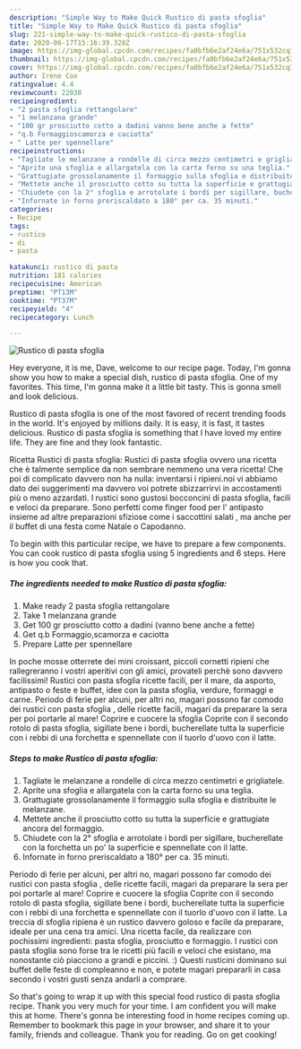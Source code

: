 ```yaml
---
description: "Simple Way to Make Quick Rustico di pasta sfoglia"
title: "Simple Way to Make Quick Rustico di pasta sfoglia"
slug: 221-simple-way-to-make-quick-rustico-di-pasta-sfoglia
date: 2020-06-17T15:16:39.328Z
image: https://img-global.cpcdn.com/recipes/fa0bfb6e2af24e6a/751x532cq70/rustico-di-pasta-sfoglia-recipe-main-photo.jpg
thumbnail: https://img-global.cpcdn.com/recipes/fa0bfb6e2af24e6a/751x532cq70/rustico-di-pasta-sfoglia-recipe-main-photo.jpg
cover: https://img-global.cpcdn.com/recipes/fa0bfb6e2af24e6a/751x532cq70/rustico-di-pasta-sfoglia-recipe-main-photo.jpg
author: Irene Cox
ratingvalue: 4.4
reviewcount: 22038
recipeingredient:
- "2 pasta sfoglia rettangolare"
- "1 melanzana grande"
- "100 gr prosciutto cotto a dadini vanno bene anche a fette"
- "q.b Formaggioscamorza e caciotta"
- " Latte per spennellare"
recipeinstructions:
- "Tagliate le melanzane a rondelle di circa mezzo centimetri e grigliatele."
- "Aprite una sfoglia e allargatela con la carta forno su una teglia."
- "Grattugiate grossolanamente il formaggio sulla sfoglia e distribuite le melanzane."
- "Mettete anche il prosciutto cotto su tutta la superficie e grattugiate ancora del formaggio."
- "Chiudete con la 2° sfoglia e arrotolate i bordi per sigillare, bucherellate con la forchetta un po&#39; la superficie e spennellate con il latte."
- "Infornate in forno preriscaldato a 180° per ca. 35 minuti."
categories:
- Recipe
tags:
- rustico
- di
- pasta

katakunci: rustico di pasta 
nutrition: 181 calories
recipecuisine: American
preptime: "PT13M"
cooktime: "PT37M"
recipeyield: "4"
recipecategory: Lunch

---
```



![Rustico di pasta sfoglia](https://img-global.cpcdn.com/recipes/fa0bfb6e2af24e6a/751x532cq70/rustico-di-pasta-sfoglia-recipe-main-photo.jpg)

Hey everyone, it is me, Dave, welcome to our recipe page. Today, I'm gonna show you how to make a special dish, rustico di pasta sfoglia. One of my favorites. This time, I'm gonna make it a little bit tasty. This is gonna smell and look delicious.

Rustico di pasta sfoglia is one of the most favored of recent trending foods in the world. It's enjoyed by millions daily. It is easy, it is fast, it tastes delicious. Rustico di pasta sfoglia is something that I have loved my entire life. They are fine and they look fantastic.

Ricetta Rustici di pasta sfoglia: Rustici di pasta sfoglia ovvero una ricetta che è talmente semplice da non sembrare nemmeno una vera ricetta! Che poi di complicato davvero non ha nulla: inventarsi i ripieni.noi vi abbiamo dato dei suggerimenti ma davvero voi potrete sbizzarrirvi in accostamenti più o meno azzardati. I rustici sono gustosi bocconcini di pasta sfoglia, facili e veloci da preparare. Sono perfetti come finger food per l&#39; antipasto insieme ad altre preparazioni sfiziose come i saccottini salati , ma anche per il buffet di una festa come Natale o Capodanno.


To begin with this particular recipe, we have to prepare a few components. You can cook rustico di pasta sfoglia using 5 ingredients and 6 steps. Here is how you cook that.

<!--inarticleads1-->

##### The ingredients needed to make Rustico di pasta sfoglia:

1. Make ready 2 pasta sfoglia rettangolare
1. Take 1 melanzana grande
1. Get 100 gr prosciutto cotto a dadini (vanno bene anche a fette)
1. Get q.b Formaggio,scamorza e caciotta
1. Prepare  Latte per spennellare


In poche mosse otterrete dei mini croissant, piccoli cornetti ripieni che rallegreranno i vostri aperitivi con gli amici, provateli perchè sono davvero facilissimi! Rustici con pasta sfoglia ricette facili, per il mare, da asporto, antipasto o feste e buffet, idee con la pasta sfoglia, verdure, formaggi e carne. Periodo di ferie per alcuni, per altri no, magari possono far comodo dei rustici con pasta sfoglia , delle ricette facili, magari da preparare la sera per poi portarle al mare! Coprire e cuocere la sfoglia Coprite con il secondo rotolo di pasta sfoglia, sigillate bene i bordi, bucherellate tutta la superficie con i rebbi di una forchetta e spennellate con il tuorlo d&#39;uovo con il latte. 

<!--inarticleads2-->

##### Steps to make Rustico di pasta sfoglia:

1. Tagliate le melanzane a rondelle di circa mezzo centimetri e grigliatele.
1. Aprite una sfoglia e allargatela con la carta forno su una teglia.
1. Grattugiate grossolanamente il formaggio sulla sfoglia e distribuite le melanzane.
1. Mettete anche il prosciutto cotto su tutta la superficie e grattugiate ancora del formaggio.
1. Chiudete con la 2° sfoglia e arrotolate i bordi per sigillare, bucherellate con la forchetta un po&#39; la superficie e spennellate con il latte.
1. Infornate in forno preriscaldato a 180° per ca. 35 minuti.


Periodo di ferie per alcuni, per altri no, magari possono far comodo dei rustici con pasta sfoglia , delle ricette facili, magari da preparare la sera per poi portarle al mare! Coprire e cuocere la sfoglia Coprite con il secondo rotolo di pasta sfoglia, sigillate bene i bordi, bucherellate tutta la superficie con i rebbi di una forchetta e spennellate con il tuorlo d&#39;uovo con il latte. La treccia di sfoglia ripiena è un rustico davvero goloso e facile da preparare, ideale per una cena tra amici. Una ricetta facile, da realizzare con pochissimi ingredienti: pasta sfoglia, prosciutto e formaggio. I rustici con pasta sfoglia sono forse tra le ricetti più facili e veloci che esistano, ma nonostante ciò piacciono a grandi e piccini. :) Questi rusticini dominano sui buffet delle feste di compleanno e non, e potete magari prepararli in casa secondo i vostri gusti senza andarli a comprare. 

So that's going to wrap it up with this special food rustico di pasta sfoglia recipe. Thank you very much for your time. I am confident you will make this at home. There's gonna be interesting food in home recipes coming up. Remember to bookmark this page in your browser, and share it to your family, friends and colleague. Thank you for reading. Go on get cooking!
